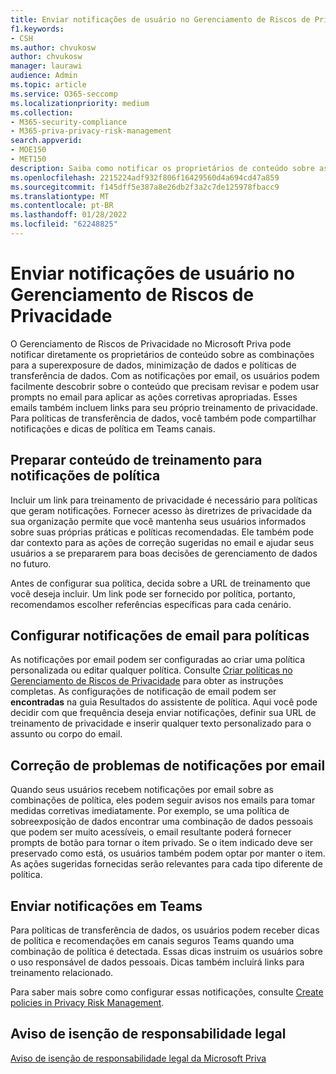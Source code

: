 ```yaml
---
title: Enviar notificações de usuário no Gerenciamento de Riscos de Privacidade
f1.keywords:
- CSH
ms.author: chvukosw
author: chvukosw
manager: laurawi
audience: Admin
ms.topic: article
ms.service: O365-seccomp
ms.localizationpriority: medium
ms.collection:
- M365-security-compliance
- M365-priva-privacy-risk-management
search.appverid:
- MOE150
- MET150
description: Saiba como notificar os proprietários de conteúdo sobre as combinações de política encontradas pelo Gerenciamento de Riscos de Privacidade e como eles podem usar essas notificações de email para resolver problemas.
ms.openlocfilehash: 2215224adf932f806f16429560d4a694cd47a859
ms.sourcegitcommit: f145dff5e387a8e26db2f3a2c7de125978fbacc9
ms.translationtype: MT
ms.contentlocale: pt-BR
ms.lasthandoff: 01/28/2022
ms.locfileid: "62248825"
---
```

# <a name="send-user-notifications-in-privacy-risk-management"></a>Enviar notificações de usuário no Gerenciamento de Riscos de Privacidade

O Gerenciamento de Riscos de Privacidade no Microsoft Priva pode notificar diretamente os proprietários de conteúdo sobre as combinações para a superexposure de dados, minimização de dados e políticas de transferência de dados. Com as notificações por email, os usuários podem facilmente descobrir sobre o conteúdo que precisam revisar e podem usar prompts no email para aplicar as ações corretivas apropriadas. Esses emails também incluem links para seu próprio treinamento de privacidade. Para políticas de transferência de dados, você também pode compartilhar notificações e dicas de política em Teams canais.

## <a name="prepare-training-content-for-policy-notifications"></a>Preparar conteúdo de treinamento para notificações de política

Incluir um link para treinamento de privacidade é necessário para políticas que geram notificações. Fornecer acesso às diretrizes de privacidade da sua organização permite que você mantenha seus usuários informados sobre suas próprias práticas e políticas recomendadas. Ele também pode dar contexto para as ações de correção sugeridas no email e ajudar seus usuários a se prepararem para boas decisões de gerenciamento de dados no futuro.

Antes de configurar sua política, decida sobre a URL de treinamento que você deseja incluir. Um link pode ser fornecido por política, portanto, recomendamos escolher referências específicas para cada cenário.

## <a name="set-up-email-notifications-for-policies"></a>Configurar notificações de email para políticas

As notificações por email podem ser configuradas ao criar uma política personalizada ou editar qualquer política. Consulte [Criar políticas no Gerenciamento de Riscos de Privacidade](risk-management-policies.md) para obter as instruções completas. As configurações de notificação de email podem ser **encontradas** na guia Resultados do assistente de política. Aqui você pode decidir com que frequência deseja enviar notificações, definir sua URL de treinamento de privacidade e inserir qualquer texto personalizado para o assunto ou corpo do email.

## <a name="remediate-issues-from-email-notifications"></a>Correção de problemas de notificações por email

Quando seus usuários recebem notificações por email sobre as combinações de política, eles podem seguir avisos nos emails para tomar medidas corretivas imediatamente. Por exemplo, se uma política de sobreexposição de dados encontrar uma combinação de dados pessoais que podem ser muito acessíveis, o email resultante poderá fornecer prompts de botão para tornar o item privado. Se o item indicado deve ser preservado como está, os usuários também podem optar por manter o item. As ações sugeridas fornecidas serão relevantes para cada tipo diferente de política.

## <a name="send-notifications-in-teams"></a>Enviar notificações em Teams

Para políticas de transferência de dados, os usuários podem receber dicas de política e recomendações em canais seguros Teams quando uma combinação de política é detectada. Essas dicas instruim os usuários sobre o uso responsável de dados pessoais. Dicas também incluirá links para treinamento relacionado.

Para saber mais sobre como configurar essas notificações, consulte [Create policies in Privacy Risk Management](risk-management-policies.md#set-user-email-notifications).

## <a name="legal-disclaimer"></a>Aviso de isenção de responsabilidade legal

[Aviso de isenção de responsabilidade legal da Microsoft Priva](priva-disclaimer.md)
